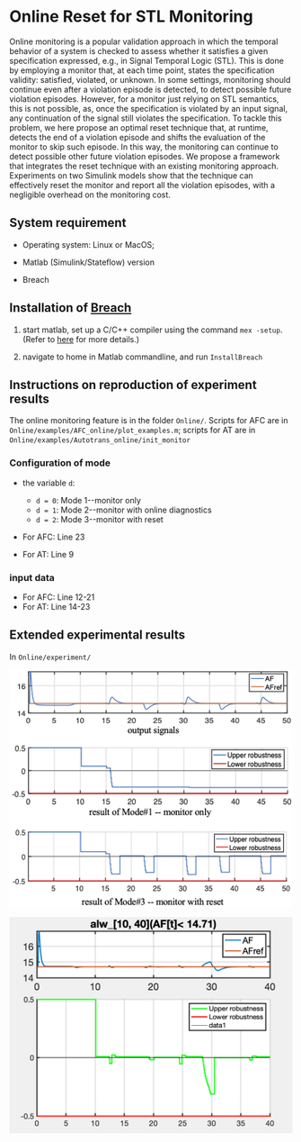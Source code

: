 # Online Reset for STL Monitoring

Online monitoring is a popular validation approach in which the temporal behavior of a system is checked to assess whether it satisfies a given specification expressed, e.g., in Signal Temporal Logic (STL). This is done by employing a monitor that, at each time point, states the specification validity: satisfied, violated, or unknown. In some settings, monitoring should continue even after a violation episode is detected, to detect possible future violation episodes. However, for a monitor just relying on STL semantics, this is not possible, as, once the specification is violated by an input signal, any continuation of the signal still violates the specification. To tackle this problem, we here propose an optimal reset technique that, at runtime, detects the end of a violation episode and shifts the evaluation of the monitor to skip such episode. In this way, the monitoring can continue to detect possible other future violation episodes. We propose a framework that integrates the reset technique with an existing monitoring approach. Experiments on two Simulink models show that the technique can effectively reset the monitor and report all the violation episodes, with a negligible overhead on the monitoring cost.

## System requirement

- Operating system: Linux or MacOS;

- Matlab (Simulink/Stateflow) version

- Breach

## Installation of [Breach](https://github.com/decyphir/breach)

 1. start matlab, set up a C/C++ compiler using the command `mex -setup`. (Refer to [here](https://www.mathworks.com/help/matlab/matlab_external/changing-default-compiler.html) for more details.)
  
 2. navigate to home in Matlab commandline, and run `InstallBreach`

## Instructions on reproduction of experiment results
 
 The online monitoring feature is in the folder `Online/`. Scripts for AFC are in `Online/examples/AFC_online/plot_examples.m`; scripts for AT are in `Online/examples/Autotrans_online/init_monitor`
 
### Configuration of mode

- the variable `d`:
  - `d = 0`: Mode 1--monitor only
  - `d = 1`: Mode 2--monitor with online diagnostics
  - `d = 2`: Mode 3--monitor with reset

- For AFC: Line 23
- For AT: Line 9

### input data

- For AFC: Line 12-21
- For AT: Line 14-23

## Extended experimental results

In `Online/experiment/`

![experiment in paper](/Online/experiment/effect.png)

![another example](/Online/experiment/case2.png)
